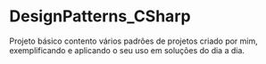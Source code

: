 # DesignPatterns_CSharp
Projeto básico contento vários padrões de projetos criado por mim, exemplificando e aplicando o seu uso em soluções do dia a dia.

